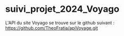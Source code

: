 # suivi_projet_2024_Voyago

L'API du site Voyago se trouve sur le github suivant : https://github.com/TheoFratia/apiVoyage.git 
